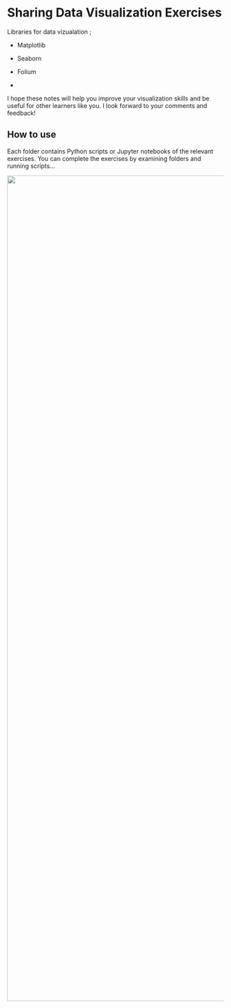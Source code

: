 # Sharing Data Visualization Exercises

Libraries for data vizualation ;
- Matplotlib
- Seaborn 
- Folium 

- </br>
I hope these notes will help you improve your visualization skills and be useful for other learners like you. I look forward to your comments and feedback!
## How to use

Each folder contains Python scripts or Jupyter notebooks of the relevant exercises. You can complete the exercises by examining folders and running scripts...






<img src="https://files.realpython.com/media/Showcase-Seaborn_Watermarked.9cd1c4edfb54.jpg" width="1920" />
